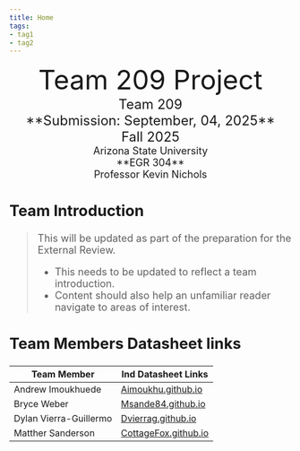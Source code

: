 ```yaml
---
title: Home
tags:
- tag1
- tag2
---
```

<center>
<font size="8">Team 209 Project<br>
<font size="5">Team 209<br>
**Submission: September, 04, 2025**<br>
Fall 2025<br>
<font size="4">Arizona State University<br>
**EGR 304**<br>
Professor Kevin Nichols<br>
  

</center>

## Team Introduction
> This will be updated as part of the preparation for the External Review.<br>
>    * This needs to be updated to reflect a team introduction.<br>
>    * Content should also help an unfamiliar reader navigate to areas of interest.


## Team Members Datasheet links

| **Team Member**        |**Ind Datasheet Links** |
| ---------------------- | -----------------------|
| Andrew Imoukhuede      | [Aimoukhu.github.io](https://github.com/Aimoukhu/Aimoukhu.github.io) |
| Bryce Weber            | [Msande84.github.io](https://github.com/msande84/msande84.github.io) |
| Dylan Vierra-Guillermo | [Dvierrag.github.io](https://github.com/dvierrag/dvierrag.github.io) |
| Matther Sanderson      | [CottageFox.github.io](https://github.com/CottageFox/CottageFox.github.io) |
